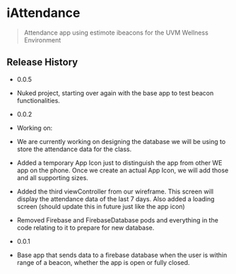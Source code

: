 # iAttendance
> Attendance app using estimote ibeacons for the UVM Wellness Environment

## Release History

* 0.0.5
* Nuked project, starting over again with the base app to test beacon functionalities.

* 0.0.2
* Working on:
*  We are currently working on designing the database we will be using to store the attendance data for the class.
*  Added a temporary App Icon just to distinguish the app from other WE app on the phone. Once we create an actual App Icon, we will add those and all supporting sizes.
* Added the third viewController from our wireframe. This screen will display the attendance data of the last 7 days. Also added a loading screen (should update this in future just like the app icon)
* Removed Firebase and FirebaseDatabase pods and everything in the code relating to it to prepare for new database.

* 0.0.1
* Base app that sends data to a firebase database when the user is within range of a beacon, whether the app is open or fully closed.
